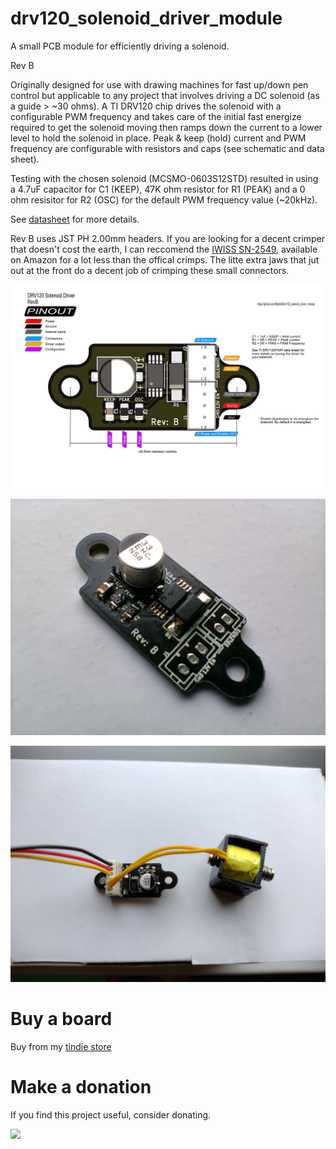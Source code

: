 # drv120_solenoid_driver_module

A small PCB module for efficiently driving a solenoid.

Rev B

Originally designed for use with drawing machines for fast up/down pen control but applicable to any project that involves driving a DC solenoid (as a guide > ~30 ohms). A TI DRV120 chip drives the solenoid with a configurable PWM frequency and takes care of the initial fast energize required to get the solenoid moving then ramps down the current to a lower level to hold the solenoid in place. Peak & keep (hold) current and PWM frequency are configurable with resistors and caps (see schematic and data sheet). 

Testing with the chosen solenoid (MCSMO-0603S12STD) resulted in using a 4.7uF capacitor for C1 (KEEP), 47K ohm resistor for R1 (PEAK) and a 0 ohm resisitor for R2 (OSC) for the default PWM frequency value (~20kHz).

See [datasheet](http://www.ti.com/lit/ds/symlink/drv120.pdf) for more details.

Rev B uses JST PH 2.00mm headers. If you are looking for a decent crimper that doesn't cost the earth, I can reccomend the [IWISS SN-2549](https://www.amazon.co.uk/gp/product/B01N4L8QMW/ref=as_li_tl?ie=UTF8&camp=1634&creative=6738&creativeASIN=B01N4L8QMW&linkCode=as2&tag=markjbenson-21&linkId=8a0828858f3374d5fcd8f459124a937a), available on Amazon for a lot less than the offical crimps. The litte extra jaws that jut out at the front do a decent job of crimping these small connectors.

![Pinmap](https://github.com/MarkJB/drv120_solenoid_driver_module/blob/master/drv120_solenoid_driver/images/DRV120_Solenoid_Driver_pinmap.png)

![RevB boards](https://github.com/MarkJB/drv120_solenoid_driver_module/blob/master/drv120_solenoid_driver/images/IMG_20220219_154643318.jpg)

![RevB boards](https://github.com/MarkJB/drv120_solenoid_driver_module/blob/master/drv120_solenoid_driver/images/IMG_20220219_155040351.jpg)

# Buy a board
Buy from my [tindie store](https://www.tindie.com/products/edit/solenoid-driver-module-drv120-pwm-dc-6-24v/)

# Make a donation
If you find this project useful, consider donating.

[![](https://www.paypalobjects.com/en_GB/i/btn/btn_donate_SM.gif)](https://www.paypal.com/donate/?hosted_button_id=G9DSPFFJN68M4)


